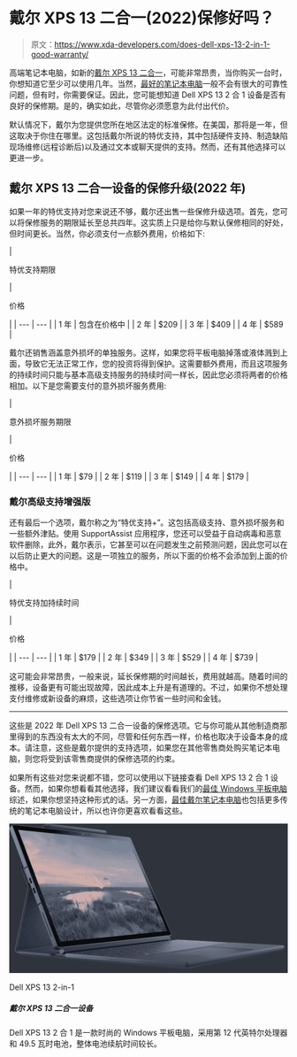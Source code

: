 # 戴尔 XPS 13 二合一(2022)保修好吗？

> 原文：<https://www.xda-developers.com/does-dell-xps-13-2-in-1-good-warranty/>

高端笔记本电脑，如新的[戴尔 XPS 13 二合一](https://www.xda-developers.com/dell-xps-13-2-in-1-2022/)，可能非常昂贵，当你购买一台时，你想知道它至少可以使用几年。当然，[最好的笔记本电脑](https://www.xda-developers.com/best-laptops/)一般不会有很大的可靠性问题，但有时，你需要保证。因此，您可能想知道 Dell XPS 13 2 合 1 设备是否有良好的保修期。是的，确实如此，尽管你必须愿意为此付出代价。

默认情况下，戴尔为您提供您所在地区法定的标准保修。在美国，那将是一年，但这取决于你住在哪里。这包括戴尔所说的特优支持，其中包括硬件支持、制造缺陷现场维修(远程诊断后)以及通过文本或聊天提供的支持。然而，还有其他选择可以更进一步。

## 戴尔 XPS 13 二合一设备的保修升级(2022 年)

如果一年的特优支持对您来说还不够，戴尔还出售一些保修升级选项。首先，您可以将保修服务的期限延长至总共四年。这实质上只是给你与默认保修相同的好处，但时间更长。当然，你必须支付一点额外费用，价格如下:

| 

特优支持期限

 | 

价格

 |
| --- | --- |
| 1 年 | 包含在价格中 |
| 2 年 | $209 |
| 3 年 | $409 |
| 4 年 | $589 |

戴尔还销售涵盖意外损坏的单独服务。这样，如果您将平板电脑掉落或液体溅到上面，导致它无法正常工作，您的投资将得到保护。这需要额外费用，而且这项服务的持续时间只能与基本高级支持服务的持续时间一样长，因此您必须将两者的价格相加。以下是您需要支付的意外损坏服务费用:

| 

意外损坏服务期限

 | 

价格

 |
| --- | --- |
| 1 年 | $79 |
| 2 年 | $119 |
| 3 年 | $149 |
| 4 年 | $179 |

### 戴尔高级支持增强版

还有最后一个选项，戴尔称之为“特优支持+”。这包括高级支持、意外损坏服务和一些额外津贴。使用 SupportAssist 应用程序，您还可以受益于自动病毒和恶意软件删除，此外，戴尔表示，它甚至可以在问题发生之前预测问题，因此您可以在以后防止更大的问题。这是一项独立的服务，所以下面的价格不会添加到上面的价格中。

| 

特优支持加持续时间

 | 

价格

 |
| --- | --- |
| 1 年 | $179 |
| 2 年 | $349 |
| 3 年 | $529 |
| 4 年 | $739 |

这可能会非常昂贵，一般来说，延长保修期的时间越长，费用就越高。随着时间的推移，设备更有可能出现故障，因此成本上升是有道理的。不过，如果你不想处理支付维修或新设备的麻烦，这些选项让你节省一些时间和金钱。

* * *

这些是 2022 年 Dell XPS 13 二合一设备的保修选项。它与你可能从其他制造商那里得到的东西没有太大的不同，尽管和任何东西一样，价格也取决于设备本身的成本。请注意，这些是戴尔提供的支持选项，如果您在其他零售商处购买笔记本电脑，则您将受到该零售商提供的保修选项的约束。

如果所有这些对您来说都不错，您可以使用以下链接查看 Dell XPS 13 2 合 1 设备。然而，如果你想看看其他选择，我们建议看看我们的[最佳 Windows 平板电脑](https://www.xda-developers.com/best-windows-tablets/)综述，如果你想坚持这种形式的话。另一方面，[最佳戴尔笔记本电脑](https://www.xda-developers.com/best-dell-laptops/)也包括更多传统的笔记本电脑设计，所以也许你更喜欢看看这些。

 <picture>![The Dell XPS 13 2-in-1 has a thin and lightweight design and it features efficient 12th-gen Intel processors.](img/59d82b198f740fc915ae6ab4ae962ff9.png)</picture> 

Dell XPS 13 2-in-1

##### 戴尔 XPS 13 二合一设备

Dell XPS 13 2 合 1 是一款时尚的 Windows 平板电脑，采用第 12 代英特尔处理器和 49.5 瓦时电池，整体电池续航时间较长。